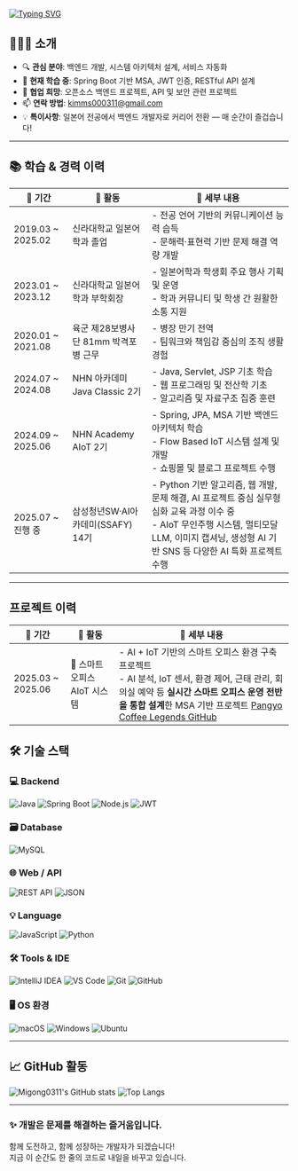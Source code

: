 [![Typing SVG](https://readme-typing-svg.demolab.com?font=Fira+Code&pause=1000&color=33BEF7&width=435&lines=Welcome+to+my+Profile%F0%9F%91%8B)](https://git.io/typing-svg)



## 👨🏻‍💻 소개

- 🔍 **관심 분야**: 백엔드 개발, 시스템 아키텍처 설계, 서비스 자동화
- 🧠 **현재 학습 중**: Spring Boot 기반 MSA, JWT 인증, RESTful API 설계
- 🤝 **협업 희망**: 오픈소스 백엔드 프로젝트, API 및 보안 관련 프로젝트
- 📫 **연락 방법**: [kimms000311@gmail.com](mailto:kimms000311@gmail.com)
- 💡 **특이사항**: 일본어 전공에서 백엔드 개발자로 커리어 전환 — 매 순간이 즐겁습니다!

---

## 📚 학습 & 경력 이력

| 📅 기간                    | 🏫 활동                          | 📌 세부 내용                                                                                   |
|---------------------------|-----------------------------------|----------------------------------------------------------------------------------------------|
| 2019.03 ~ 2025.02         | 신라대학교 일본어학과 졸업               | - 전공 언어 기반의 커뮤니케이션 능력 습득<br>- 문해력·표현력 기반 문제 해결 역량 개발                        |
| 2023.01 ~ 2023.12         | 신라대학교 일본어학과 부학회장          | - 일본어학과 학생회 주요 행사 기획 및 운영<br>- 학과 커뮤니티 및 학생 간 원활한 소통 지원                    |
| 2020.01 ~ 2021.08         | 육군 제28보병사단 81mm 박격포병 근무     | - 병장 만기 전역<br>- 팀워크와 책임감 중심의 조직 생활 경험                                     |
| 2024.07 ~ 2024.08         | NHN 아카데미 Java Classic 2기     | - Java, Servlet, JSP 기초 학습<br>- 웹 프로그래밍 및 전산학 기초<br>- 알고리즘 및 자료구조 집중 훈련        |
| 2024.09 ~ 2025.06   | NHN Academy AIoT 2기      | - Spring, JPA, MSA 기반 백엔드 아키텍처 학습<br>- Flow Based IoT 시스템 설계 및 개발<br>- 쇼핑몰 및 블로그 프로젝트 수행 |
| 2025.07 ~ 진행 중         | 삼성청년SW·AI아카데미(SSAFY) 14기 | - Python 기반 알고리즘, 웹 개발, 문제 해결, AI 프로젝트 중심 실무형 심화 교육 과정 이수 중<br>- AIoT 무인주행 시스템, 멀티모달 LLM, 이미지 캡셔닝, 생성형 AI 기반 SNS 등 다양한 AI 특화 프로젝트 수행|



---
## 프로젝트 이력

| 📅 기간                    | 🏫 활동                          | 📌 세부 내용                                                                                   |
|---------------------------|-----------------------------------|----------------------------------------------------------------------------------------------|
| 2025.03 ~ 2025.06         | 🏢 스마트 오피스 AIoT 시스템               | - AI + IoT 기반의 스마트 오피스 환경 구축 프로젝트 <br>- AI 분석, IoT 센서, 환경 제어, 근태 관리, 회의실 예약 등  **실시간 스마트 오피스 운영 전반을 통합 설계**한 MSA 기반 프로젝트 [Pangyo Coffee Legends GitHub](https://github.com/nhnacademy-aiot2-pangyo-coffee-legends)                       |


## 🛠️ 기술 스택

### 💻 Backend
![Java](https://img.shields.io/badge/Java-007396?style=flat&logo=java&logoColor=white)
![Spring Boot](https://img.shields.io/badge/Spring_Boot-6DB33F?style=flat&logo=spring-boot&logoColor=white)
![Node.js](https://img.shields.io/badge/Node.js-339933?style=flat&logo=node.js&logoColor=white)
![JWT](https://img.shields.io/badge/JWT-000000?style=flat&logo=jsonwebtokens&logoColor=white)

### 🗃️ Database
![MySQL](https://img.shields.io/badge/MySQL-4479A1?style=flat&logo=mysql&logoColor=white)

### 🌐 Web / API
![REST API](https://img.shields.io/badge/REST_API-005571?style=flat&logo=api&logoColor=white)
![JSON](https://img.shields.io/badge/JSON-000000?style=flat&logo=json&logoColor=white)

### 💡 Language
![JavaScript](https://img.shields.io/badge/JavaScript-F7DF1E?style=flat&logo=javascript&logoColor=black)
![Python](https://img.shields.io/badge/Python-3776AB?style=flat&logo=python&logoColor=white)

### 🛠️ Tools & IDE
![IntelliJ IDEA](https://img.shields.io/badge/IntelliJ_IDEA-000000?style=flat&logo=intellij-idea&logoColor=white)
![VS Code](https://img.shields.io/badge/VS_Code-007ACC?style=flat&logo=visual-studio-code&logoColor=white)
![Git](https://img.shields.io/badge/Git-F05032?style=flat&logo=git&logoColor=white)
![GitHub](https://img.shields.io/badge/GitHub-181717?style=flat&logo=github&logoColor=white)

### 🖥️ OS 환경
![macOS](https://img.shields.io/badge/macOS-000000?style=flat&logo=apple&logoColor=white)
![Windows](https://img.shields.io/badge/Windows-0078D6?style=flat&logo=windows&logoColor=white)
![Ubuntu](https://img.shields.io/badge/Ubuntu-E95420?style=flat&logo=ubuntu&logoColor=white)

---

## 📈 GitHub 활동

![Migong0311's GitHub stats](https://github-readme-stats.vercel.app/api?username=Migong0311&show_icons=true&theme=vue-dark)
![Top Langs](https://github-readme-stats.vercel.app/api/top-langs/?username=Migong0311&layout=compact&theme=vue-dark)

---

### ✨ 개발은 문제를 해결하는 즐거움입니다.  
함께 도전하고, 함께 성장하는 개발자가 되겠습니다!  
지금 이 순간도 한 줄의 코드로 내일을 바꾸고 있습니다.

